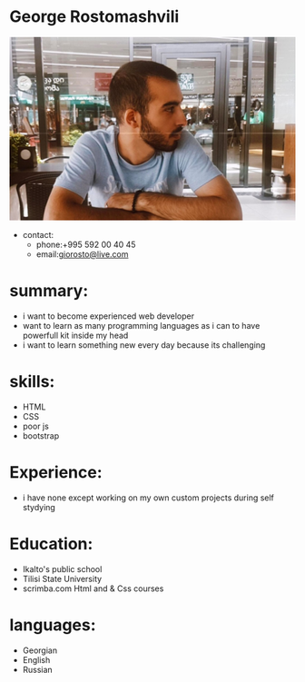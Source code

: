 # George Rostomashvili

![photo](./gio.jpg)

- contact:
  - phone:+995 592 00 40 45
  - email:giorosto@live.com

# summary:
- i want to become experienced web developer
- want to learn as many programming languages as i can to have powerfull kit inside my head 
- i want to learn something new every day because its challenging 

# skills:
- HTML
- CSS
- poor js
- bootstrap

# Experience:
- i have none except working on my own custom projects during self stydying 

# Education:
- Ikalto's public school
- Tilisi State University
- scrimba.com Html and & Css courses

# languages:
- Georgian
- English
- Russian 
